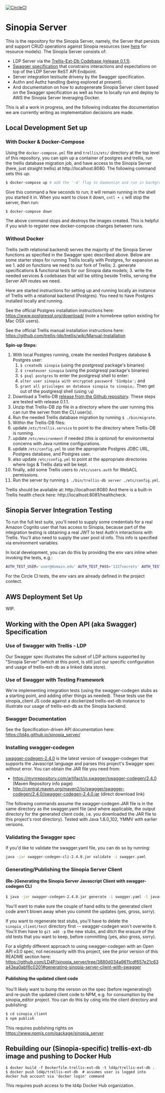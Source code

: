 [![CircleCI](https://circleci.com/gh/LD4P/sinopia_server.svg?style=svg)](https://circleci.com/gh/LD4P/sinopia_server)

# Sinopia Server

This is the repository for the Sinopia Server, namely, the Server that persists and support CRUD operations against Sinopia resources (see [here](https://ld4p.github.io/sinopia/models) for resource models). The Sinopia Server consists of:

- LDP Server via the [Trellis-Ext-Db Codebase (release 0.1.1)](https://github.com/trellis-ldp/trellis-ext-db).
- [Swagger specification](swagger.yaml) that constrains interactions and expectations on top of the LDP Server ReST API Endpoint.
- Server integration testsuite driveny by the Swagger specification.
- Authn and Authz handling (being explored at present).
- And documentation on how to autogenerate Sinopia Server client based on the Swagger specification as well as how to locally run and deploy to AWS the Sinopia Server leveraging Docker.

This is all a work in progress, and the following indicates the documentation we are currently writing as implementation decisions are made.

## Local Development Set up

### With Docker & Docker-Compose

Using the `docker-compose.yml` file and `trellis/etc/` directory at the top level of this repository, you can spin up a container of postgres and trellis, run the trellis database migration job, and have access to the Sinopia Server (here, just straight trellis) at http://localhost:8080. The following command sets this up:

```sh
$ docker-compose up # add the '-d' flag to daemonize and run in background
```

Give this command a few seconds to run; it will remain running in the shell you started it in. When you want to close it down, `cntl + c` will stop the server, then run:

```sh
$ docker-compose down
```

The above command stops and destroys the images created. This is helpful if you wish to register new docker-compose changes between runs.

### Without Docker

Trellis (with relational backend) serves the majority of the Sinopia Server functions as specified in the Swagger spec described above. Below are some starter steps for running Trellis locally with Postgres, for expansion as we 1. add on functions we need to our fork of Trellis; 2. generate specifications & functional tests for our Sinopia data models; 3. write the needed services & codebases that will be sitting beside Trellis, serving the Server API routes we need.

Here are started instructions for setting up and running locally an instance of Trellis with a relational backend (Postgres). You need to have Postgres installed locally and running.

See the official Postgres installation instructions here: https://www.postgresql.org/download/ (note a homebrew option existing for Mac OSX users).

See the official Trellis manual installation instructions here: https://github.com/trellis-ldp/trellis/wiki/Manual-Installation

**Spin-up Steps:**

1. With local Postgres running, create the needed Postgres database & Postgres user:
    1. `$ createdb sinopia` (using the postgresql package's binaries)
    2. `$ createuser sinopia` (using the postgresql package's binaries)
    3. `$ psql postgres` to enter the postgresql shell to enter:
    4. `alter user sinopia with encrypted password 'S1n0p1a';` and
    5. `grant all privileges on database sinopia to sinopia;`. Then get out of the postgresql shell (using `\q`)
2. Download a Trellis-DB [release from the Github repository](https://github.com/trellis-ldp/trellis-ext-db/releases). These steps are tested with release 0.1.1.
3. Unzip that Trellis-DB zip file in a directory where the user running this can run the server from the CLI user(s).
4. Run the needed Trellis database migration by running `$ ./bin/migrate`.
5. Within the Trellis-DB files:
  1. update `/etc/trellis.service` to point to the directory where Trellis-DB is running.
  2. update `/etc/environment` if needed (_this is optional_) for environmental concerns with Java runtime configurations.
  3. update `/etc/config.yml` to use the appropriate Postgres JDBC URL, Postgres database, and Postgres user.
  4. also update `/etc/config.yml` to point at the appropriate directories where logs & Trellis data will be kept.
  5. finally, add some Trellis users to `/etc/users.auth` for WebACL permissions.
6. Run the server by running `$ ./bin/trellis-db server ./etc/config.yml`.

Trellis should be available at: http://localhost:8080 And there is a built-in Trellis health check here: http://localhost:8081/healthcheck.

## Sinopia Server Integration Testing

To run the full test suite, you'll need to supply some credentials for a real Amazon Cognito user that has access to Sinopia, because part of the integration testing is obtaining a real JWT to test Auth'n interactions with Trellis.  You'll also need to supply the user pool id info.  This info is specified via environment variables.

In local development, you can do this by providing the env vars inline when invoking the tests, e.g.:
```sh
AUTH_TEST_USER='user@domain.edu' AUTH_TEST_PASS='1337secrets' AUTH_TEST_USER_POOL_ID='us-north-5_ABc1De234' AUTH_TEST_CLIENT_ID='blargh' npm run test
```

For the Circle CI tests, the env vars are already defined in the project contect.


## AWS Deployment Set Up

WIP.


## Working with the Open API (aka Swagger) Specification

### Use of Swagger with Trellis - LDP

Our Swagger spec illustrates the subset of LDP actions supported by "Sinopia Server" (which at this point, is still just our specific configuration and usage of trellis-ext-db as a linked data store).

### Use of Swagger with Testing Framework

We're implementing integration tests (using the swagger-codegen stubs as a starting point, and adding other things as needed).  These tests use the sinopia_client JS code against a dockerized trellis-ext-db instance to illustrate our usage of trellis-ext-db as the Sinopia backend.

### Swagger Documentation

See the Specification-driven API documentation here: https://ld4p.github.io/sinopia_server/

### Installing swagger-codegen

[swagger-codegen-2.4.0](https://github.com/swagger-api/swagger-codegen/releases/tag/v2.4.0) is the latest version of swagger-codegen that supports the Javascript language and parses this project's Swagger spec without error.  You can obtain the JAR file you need from:
* https://mvnrepository.com/artifact/io.swagger/swagger-codegen/2.4.0 (Maven Repository info page)
* http://central.maven.org/maven2/io/swagger/swagger-codegen/2.4.0/swagger-codegen-2.4.0.jar (direct download link)

The following commands assume the swagger-codegen JAR file is in the same directory as the swagger.yaml
file (and where applicable, the output directory for the generated client code, i.e. you downloaded the
JAR file to this project's root directory).  Tested with Java 1.8.0_102, YMMV with earlier versions.

### Validating the Swagger spec

If you'd like to validate the swagger.yaml file, you can do so by running:

```sh
java -jar swagger-codegen-cli-2.4.0.jar validate -i swagger.yaml
```

### Generating/Publishing the Sinopia Server Client

#### (Re-)Generating the Sinopia Server Javascript Client with swagger-codegen CLI

```sh
$ java -jar swagger-codegen-2.4.0.jar generate -i swagger.yaml -l javascript --additional-properties usePromises=true -o sinopia_client/
```

You'll want to make sure the couple of hand edits to the generated client code aren't blown away when you commit the updates (yes, gross, sorry).

If you want to regenerate test stubs, you'll have to delete the `sinopia_client/test` directory first -- swagger-codegen won't overwrite it.  You'll then have to `git add -p` the new stubs, and ditch the erasure of the old tests that you want to keep, before committing (yes, also gross, sorry).

For a slightly different approach to using swagger-codegen with an Open API v3.0 spec, not necessarily with this project, see the prior version of this README section here:  https://github.com/LD4P/sinopia_server/tree/3880d034a9611cdf657e21c63a43ea0abf6c0201#generating-sinopia-server-client-with-swagger

#### Publishing the updated client code

You'll likely want to bump the version on the spec (before regenerating!) and re-push the updated client code to NPM, e.g. for consumption by the
sinopia_editor project.  You can do this by `cd`ing into the client directory and publishing:

```sh
$ cd sinopia_client
$ npm publish
```

This requires publishing rights on https://www.npmjs.com/package/sinopia_server

## Rebuilding our (Sinopia-specific) trellis-ext-db image and pushing to Docker Hub

```shell
$ docker build -f Dockerfile.trellis-ext-db -t ld4p/trellis-ext-db .
$ docker push ld4p/trellis-ext-db  # assumes user is logged into docker hub account via 'docker login' command
```

This requires push access to the ld4p Docker Hub organization.

